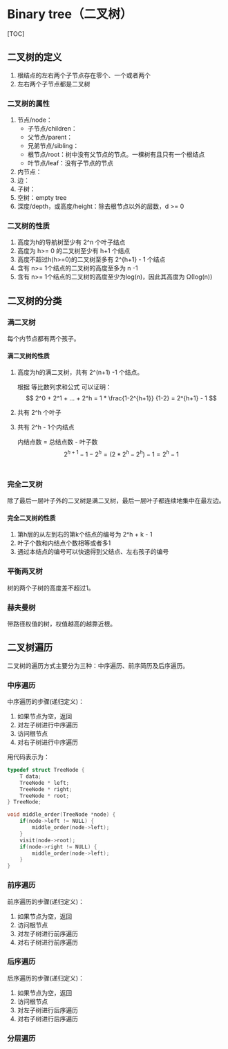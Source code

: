 # Binary tree（二叉树）

[TOC]

## 二叉树的定义

1. 根结点的左右两个子节点存在零个、一个或者两个
2. 左右两个子节点都是二叉树

### 二叉树的属性

1. 节点/node：
   - 子节点/children：
   - 父节点/parent：
   - 兄弟节点/sibling：
   - 根节点/root：树中没有父节点的节点。一棵树有且只有一个根结点
   - 叶节点/leaf：没有子节点的节点
2. 内节点：
3. 边：
4. 子树：
5. 空树：empty tree
6. 深度/depth，或高度/height：除去根节点以外的层数，d >= 0

### 二叉树的性质

1. 高度为h的导航树至少有 2^n 个叶子结点
2. 高度为 h>= 0 的二叉树至少有 h+1 个结点
3. 高度不超过h(h>=0)的二叉树至多有 2^{h+1} - 1 个结点
4. 含有 n>= 1个结点的二叉树的高度至多为 n -1
5. 含有 n>= 1个结点的二叉树的高度至少为log(n)，因此其高度为 Ω(log(n))

## 二叉树的分类



### 满二叉树

每个内节点都有两个孩子。

#### 满二叉树的性质

1. 高度为h的满二叉树，共有 2^(n+1) -1 个结点。

   根据 等比数列求和公式 可以证明：
   $$
   2^0 + 2^1 + ... + 2^h = 1 * \frac{1-2^{h+1}} {1-2} = 2^{h+1} - 1
   $$

2. 共有 2^h 个叶子

3. 共有 2^h - 1个内结点

   内结点数 = 总结点数 - 叶子数
   $$
   2^{h+1} - 1 - 2^h = (2*2^h - 2^h) -1 = 2^h -1
   $$
   ​

### 完全二叉树

除了最后一层叶子外的二叉树是满二叉树，最后一层叶子都连续地集中在最左边。

#### 完全二叉树的性质

1. 第h层的从左到右的第k个结点的编号为 2^h + k - 1
2. 叶子个数和内结点个数相等或者多1
3. 通过本结点的编号可以快速得到父结点、左右孩子的编号

### 平衡两叉树

树的两个子树的高度差不超过1。

### 赫夫曼树

带路径权值的树，权值越高的越靠近根。

## 二叉树遍历

二叉树的遍历方式主要分为三种：中序遍历、前序简历及后序遍历。

### 中序遍历

中序遍历的步骤(递归定义)：
  1. 如果节点为空，返回
  2. 对左子树进行中序遍历
  3. 访问根节点
  4. 对右子树进行中序遍历

用代码表示为：
```cpp
typedef struct TreeNode {
	T data;
	TreeNode * left;
	TreeNode * right;
	TreeNode * root;
} TreeNode;

void middle_order(TreeNode *node) {
	if(node->left != NULL) {
		middle_order(node->left);
	}
	visit(node->root);
	if(node->right != NULL) {
		middle_order(node->left);
	}
}
```

### 前序遍历

前序遍历的步骤(递归定义)：
  1. 如果节点为空，返回
  2. 访问根节点
  3. 对左子树进行前序遍历
  4. 对右子树进行前序遍历

### 后序遍历

后序遍历的步骤(递归定义)：
1.   如果节点为空，返回
2.   访问根节点
3.   对左子树进行后序遍历
4.   对右子树进行后序遍历



### 分层遍历

